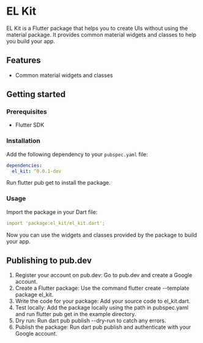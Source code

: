 # EL Kit

EL Kit is a Flutter package that helps you to create UIs without using the material package. It provides common material widgets and classes to help you build your app.

## Features

- Common material widgets and classes

## Getting started

### Prerequisites

- Flutter SDK

### Installation

Add the following dependency to your `pubspec.yaml` file:

```yaml
dependencies:
  el_kit: ^0.0.1-dev
```

Run flutter pub get to install the package.

### Usage

Import the package in your Dart file:

```yaml
import 'package:el_kit/el_kit.dart';
```

Now you can use the widgets and classes provided by the package to build your app.

## Publishing to pub.dev

1. Register your account on pub.dev: Go to pub.dev and create a Google account.
2. Create a Flutter package: Use the command flutter create --template package el_kit.
3. Write the code for your package: Add your source code to el_kit.dart.
4. Test locally: Add the package locally using the path in pubspec.yaml and run flutter pub get in the example directory.
5. Dry run: Run dart pub publish --dry-run to catch any errors.
6. Publish the package: Run dart pub publish and authenticate with your Google account.
